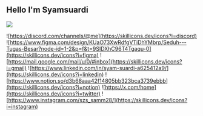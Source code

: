 ## Hello I'm Syamsuardi
<!--
**Syamsuardi28/Syamsuardi28** is a ✨ _special_ ✨ repository because its `README.md` (this file) appears on your GitHub profile.

Here are some ideas to get you started:

- 🔭 I’m currently working on ...
- 🌱 I’m currently learning ...
- 👯 I’m looking to collaborate on ...
- 🤔 I’m looking for help with ...
- 💬 Ask me about ...
- 📫 How to reach me: ...
- 😄 Pronouns: ...
- ⚡ Fun fact: ...
-->

![](https://media.giphy.com/media/v1.Y2lkPTc5MGI3NjExaWtidWhvNDY3M2o4andteXRoZWo3MjA0aTJlOWp2b2pyNXVqbWJ3NiZlcD12MV9naWZzX3NlYXJjaCZjdD1n/xUPGGDNsLvqsBOhuU0/giphy.gif)


![https://discord.com/channels/@me](https://skillicons.dev/icons?i=discord) ![https://www.figma.com/design/KUaO73XwRdfgVTiDhYMbrp/Seduh---Tugas-Besar?node-id=1-2&p=f&t=9SIDXhC96T4Tgaqu-0](https://skillicons.dev/icons?i=figma) ![https://mail.google.com/mail/u/0/#inbox](https://skillicons.dev/icons?i=gmail) ![https://www.linkedin.com/in/syam-suardi-a625412a9/](https://skillicons.dev/icons?i=linkedin) ![https://www.notion.so/d3b68aaa42f14805bb323bca3739ebbb](https://skillicons.dev/icons?i=notion) ![https://x.com/home](https://skillicons.dev/icons?i=twitter) ![https://www.instagram.com/szs_samm28/](https://skillicons.dev/icons?i=instagram)



